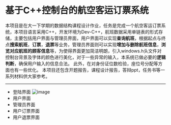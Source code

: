 # 基于C++控制台的航空客运订票系统
本项目是在大一下学期的数据结构课程设计作业，任务是完成一个航空客运订票系统，本项目语言采用C++，开发环境为Dev-C++，航班数据采用单链表的形式存储，主要包括用户界面与管理员界面，用户界面可以实现**查询航班**，根据起点与终点**搜索航班**，**订票**，**退票**等业务，管理员界面则可以实现**增加与删除航班信息**，**浏览对应航班的顾客信息**等，为使得界面更加简洁明朗，引入windows.h头文件对控制台背景及字体的颜色进行美化，对于一些异常的输入，本系统已做必要的**逻辑判断**，确保用户输入的信息合法。
此外，在对身份证位数检验，座位号分配等方面也有一些优化。
本项目还包含开题报告，课程设计报告，答辩ppt，任务书等一系列材料供大家参考。

---
- 登陆界面
  ![image](https://github.com/user-attachments/assets/c479b3ec-7b00-4319-8d2b-91f5ed5857fd)
- 用户界面
- 管理员界面
- 用户订票界面
- 用户退票界面

